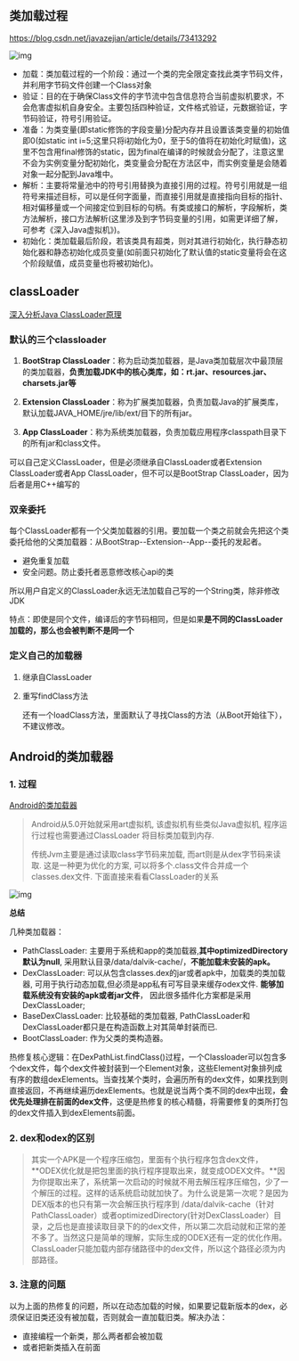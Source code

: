 ## 类加载过程

https://blog.csdn.net/javazejian/article/details/73413292

![img](https://img-blog.csdn.net/20170430160610299?watermark/2/text/aHR0cDovL2Jsb2cuY3Nkbi5uZXQvamF2YXplamlhbg==/font/5a6L5L2T/fontsize/400/fill/I0JBQkFCMA==/dissolve/70/gravity/SouthEast)

- 加载：类加载过程的一个阶段：通过一个类的完全限定查找此类字节码文件，并利用字节码文件创建一个Class对象
- 验证：目的在于确保Class文件的字节流中包含信息符合当前虚拟机要求，不会危害虚拟机自身安全。主要包括四种验证，文件格式验证，元数据验证，字节码验证，符号引用验证。
- 准备：为类变量(即static修饰的字段变量)分配内存并且设置该类变量的初始值即0(如static int i=5;这里只将i初始化为0，至于5的值将在初始化时赋值)，这里不包含用final修饰的static，因为final在编译的时候就会分配了，注意这里不会为实例变量分配初始化，类变量会分配在方法区中，而实例变量是会随着对象一起分配到Java堆中。
- 解析：主要将常量池中的符号引用替换为直接引用的过程。符号引用就是一组符号来描述目标，可以是任何字面量，而直接引用就是直接指向目标的指针、相对偏移量或一个间接定位到目标的句柄。有类或接口的解析，字段解析，类方法解析，接口方法解析(这里涉及到字节码变量的引用，如需更详细了解，可参考《深入Java虚拟机》)。
- 初始化：类加载最后阶段，若该类具有超类，则对其进行初始化，执行静态初始化器和静态初始化成员变量(如前面只初始化了默认值的static变量将会在这个阶段赋值，成员变量也将被初始化)。

## classLoader

[深入分析Java ClassLoader原理](https://blog.csdn.net/xyang81/article/details/7292380)

### 默认的三个classloader

1. **BootStrap ClassLoader**：称为启动类加载器，是Java类加载层次中最顶层的类加载器，**负责加载JDK中的核心类库，如：rt.jar、resources.jar、charsets.jar等**

2. **Extension ClassLoader**：称为扩展类加载器，负责加载Java的扩展类库，默认加载JAVA_HOME/jre/lib/ext/目下的所有jar。
3. **App ClassLoader**：称为系统类加载器，负责加载应用程序classpath目录下的所有jar和class文件。

可以自己定义ClassLoader，但是必须继承自ClassLoader或者Extension ClassLoader或者App ClassLoader，但不可以是BootStrap ClassLoader，因为后者是用C++编写的



### 双亲委托

每个ClassLoader都有一个父类加载器的引用。要加载一个类之前就会先把这个类委托给他的父类加载器：从BootStrap--Extension--App--委托的发起者。

- 避免重复加载
- 安全问题。防止委托者恶意修改核心api的类

所以用户自定义的ClassLoader永远无法加载自己写的一个String类，除非修改JDK



特点：即使是同个文件，编译后的字节码相同，但是如果**是不同的ClassLoader加载的，那么也会被判断不是同一个**

### 定义自己的加载器

1. 继承自ClassLoader

2. 重写findClass方法

   还有一个loadClass方法，里面默认了寻找Class的方法（从Boot开始往下），不建议修改。



## Android的类加载器

### 1. 过程

[Android的类加载器](http://gityuan.com/2017/03/19/android-classloader/)

> Android从5.0开始就采用art虚拟机, 该虚拟机有些类似Java虚拟机, 程序运行过程也需要通过ClassLoader 将目标类加载到内存.
>
> 传统Jvm主要是通过读取class字节码来加载, 而art则是从dex字节码来读取. 这是一种更为优化的方案, 可以将多个.class文件合并成一个classes.dex文件. 下面直接来看看ClassLoader的关系

![img](http://gityuan.com/images/classloader/classloader.jpg)

**总结**

几种类加载器：

- PathClassLoader: 主要用于系统和app的类加载器,**其中optimizedDirectory默认为null**, 采用默认目录/data/dalvik-cache/，**不能加载未安装的apk。**
- DexClassLoader: 可以从包含classes.dex的jar或者apk中，加载类的类加载器, 可用于执行动态加载,但必须是app私有可写目录来缓存odex文件. **能够加载系统没有安装的apk或者jar文件**， 因此很多插件化方案都是采用DexClassLoader;
- BaseDexClassLoader: 比较基础的类加载器, PathClassLoader和DexClassLoader都只是在构造函数上对其简单封装而已.
- BootClassLoader: 作为父类的类构造器。

热修复核心逻辑：在DexPathList.findClass()过程，一个Classloader可以包含多个dex文件，每个dex文件被封装到一个Element对象，这些Element对象排列成有序的数组dexElements。当查找某个类时，会遍历所有的dex文件，如果找到则直接返回，不再继续遍历dexElements。也就是说当两个类不同的dex中出现，**会优先处理排在前面的dex文件**，这便是热修复的核心精髓，将需要修复的类所打包的dex文件插入到dexElements前面。

### 2. dex和odex的区别

> 其实一个APK是一个程序压缩包，里面有个执行程序包含dex文件，**ODEX优化就是把包里面的执行程序提取出来，就变成ODEX文件。**因为你提取出来了，系统第一次启动的时候就不用去解压程序压缩包，少了一个解压的过程。这样的话系统启动就加快了。为什么说是第一次呢？是因为DEX版本的也只有第一次会解压执行程序到 /data/dalvik-cache（针对PathClassLoader）或者optimizedDirectory(针对DexClassLoader）目录，之后也是直接读取目录下的的dex文件，所以第二次启动就和正常的差不多了。当然这只是简单的理解，实际生成的ODEX还有一定的优化作用。ClassLoader只能加载内部存储路径中的dex文件，所以这个路径必须为内部路径。

### 3. 注意的问题

以为上面的热修复的问题，所以在动态加载的时候，如果要记载新版本的dex，必须保证旧类还没有被加载，否则就会一直加载旧类。解决办法：

- 直接编程一个新类，那么两者都会被加载
- 或者把新类插入在前面
